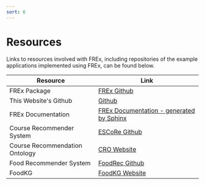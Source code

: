```yaml
---
sort: 6
---
```


# Resources

Links to resources involved with FREx, including repositories of the 
example applications implemented using FREx, can be found below. 

Resource | Link
---- | ----
FREx Package | [FREx Github](https://github.com/solashirai/explainablerecommenderframework)
This Website's Github | [Github](https://github.com/tetherless-world/FREx)
FREx Documentation | [FREx Documentation - generated by Sphinx](https://solashirai.github.io/ExplainableRecommenderFramework/build/html/index.html)
Course Recommender System | [ESCoRe Github](https://github.com/solashirai/ExplainableCourseRecommender)
Course Recommendation Ontology | [CRO Website](https://rpi-ontology-engineering.netlify.app/oe2020/course-recommender/)
Food Recommender System | [FoodRec Github](https://github.com/solashirai/FoodRec)
FoodKG | [FoodKG Website](https://foodkg.github.io/)
